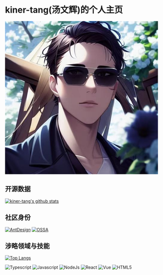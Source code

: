 # kiner-tang(汤文辉)的个人主页

![Avatar](./assets/images/avatar.jpg)

## 开源数据

[![kiner-tang's github stats](https://github-readme-stats.vercel.app/api?username=kiner-tang&theme=prussian&include_all_commits=true&show_icons=true)](https://github.com/kiner-tang)

## 社区身份

[![AntDesign](https://img.shields.io/badge/Member_Of_AntDesign-blue?logo=antdesign)](https://github.com/ant-design)
[![OSSA](https://img.shields.io/badge/Member_Of_OSSA-orange)](https://github.com/NeteaseYanxuan/OSSA)

## 涉略领域与技能

[![Top Langs](https://github-readme-stats.vercel.app/api/top-langs/?username=kiner-tang&repo=ant-design)](https://github.com/kiner-tang)


![Typescript](https://img.shields.io/badge/-Typescript-E34F26?style=flat-square&logo=Typescript&logoColor=white)
![Javascript](https://img.shields.io/badge/-Javascript-E34F26?style=flat-square&logo=Javascript&logoColor=white)
![NodeJs](https://img.shields.io/badge/-NodeJs-E34F26?style=flat-square&logo=Node.js&logoColor=white)
![React](https://img.shields.io/badge/-React-E34F26?style=flat-square&logo=react&logoColor=white)
![Vue](https://img.shields.io/badge/-Vue-E34F26?style=flat-square&logo=vue.js&logoColor=white)
![HTML5](https://img.shields.io/badge/-HTML5-E34F26?style=flat-square&logo=HTML5&logoColor=white)
